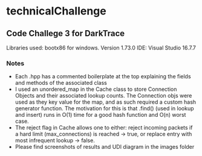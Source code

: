# technicalChallenge
## Code Challege 3 for DarkTrace

Libraries used: bootx86 for windows. Version 1.73.0
IDE: Visual Studio 16.7.7

### Notes
* Each .hpp has a commented boilerplate at the top explaining the fields and methods of the associated class
* I used an unordered_map in the Cache class to store Connection Objects and their associated lookup counts. The Connection objs were used as they key value for the map, and as such required a custom hash generator function. The motivation for this is that .find() (used in lookup and insert) runs in O(1) time for a good hash function and O(n) worst case.
* The reject flag in Cache allows one to either: reject incoming packets if a hard limit (max_connections) is reached -> true, or replace entry with most infrequent lookup -> false.
* Please find screenshots of results and UDI diagram in the images folder




